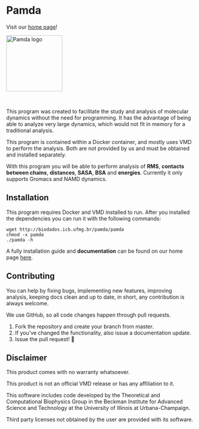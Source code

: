 # Pamda
Visit our [home page](http://biodados.icb.ufmg.br/pamda/)!

<img alt="Pamda logo" src="http://biodados.icb.ufmg.br/pamda/assets/images/pamda_logo.png"  width="150" height="150"/>  

&nbsp;

This program was created to facilitate the study and analysis of molecular dynamics without the need for programming. It has the advantage of being able to analyze very large dynamics, which would not fit in memory for a traditional analysis.

This program is contained within a Docker container, and mostly uses VMD to perform the analysis. Both are not provided by us and must be obtained and installed separately. 

With this program you will be able to perform analysis of **RMS**, **contacts between chains**, **distances**, **SASA**, **BSA** and **energies**. Currently it only supports Gromacs and NAMD dynamics. 


## Installation
This program requires Docker and VMD installed to run. After you installed the dependencies you can run it with the following commands:

```shell
wget http://biodados.icb.ufmg.br/pamda/pamda
chmod -x pamda
./pamda -h
```

A fully installation guide and **documentation** can be found on our home page [here](http://biodados.icb.ufmg.br/pamda/). 


## Contributing
You can help by fixing bugs, implementing new features, improving analysis, keeping docs clean and up to date, in short, any contribution is always welcome.

We use GitHub, so all code changes happen through pull requests.

1. Fork the repository and create your branch from master.
1. If you've changed the functionality, also issue a documentation update.
3. Issue the pull request! 🎉


## Disclaimer

This product comes with no warranty whatsoever.  

This product is not an official VMD release or has any affiliation to it.  

This software includes code developed by the Theoretical and Computational Biophysics Group in the Beckman Institute for Advanced Science and Technology at the University of Illinois at Urbana-Champaign.
 
Third party licenses not obtained by the user are provided with its software. 
